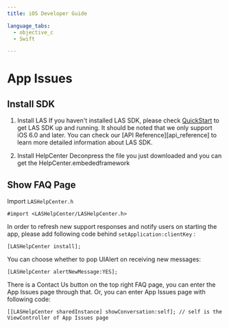 ```yaml
---
title: iOS Developer Guide

language_tabs:
  - objective_c
  - Swift

---
```


# App Issues

## Install SDK

1. Install LAS
  If you haven't installed LAS SDK, please check [QuickStart][ios_quick_start_guide] to get LAS SDK up and running.
  It should be noted that we only support iOS 6.0 and later. You can check our [API Reference][api_reference] to learn more detailed information about LAS SDK.

2. Install HelpCenter
  Deconpress the file you just downloaded and you can get the HelpCenter.embededframework

## Show FAQ Page

Import `LASHelpCenter.h`

```
#import <LASHelpCenter/LASHelpCenter.h>
```

In order to refresh new support responses and notify users on starting the app, please add following code behind `setApplication:clientKey` :

```
[LASHelpCenter install];
```

You can choose whether to pop UIAlert on receiving new messages:

```
[LASHelpCenter alertNewMessage:YES];
```

There is a Contact Us button on the top right FAQ page, you can enter the App Issues page through that.
Or, you can enter App Issues page with following code:

	
```
[[LASHelpCenter sharedInstance] showConversation:self]; // self is the ViewController of App Issues page
```


[ios_quick_start_guide]: ../../quickstart/ios/existing.html
